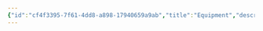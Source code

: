 ```yaml
---
{"id":"cf4f3395-7f61-4dd8-a898-17940659a9ab","title":"Equipment","description":"Inventory - Equipment","publish":true,"date_created":"Tuesday, April 2nd 2024, 6:13:09 pm","date_modified":"Tuesday, April 2nd 2024, 6:13:24 pm","path":"Tabletop/Campaigns/And A Thousand Years More/Inventory/Equipment/index.md","permalink":"/tabletop/campaigns/and-a-thousand-years-more/inventory/equipment/index/","PassFrontmatter":true}
---
```


